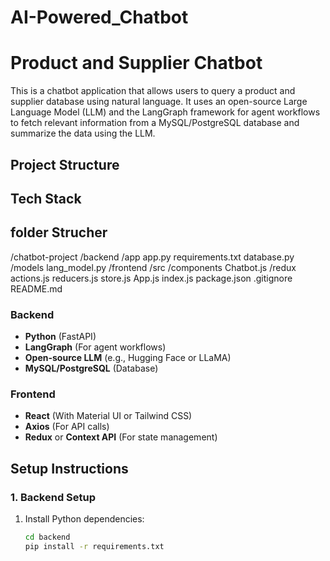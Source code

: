 # AI-Powered_Chatbot
# Product and Supplier Chatbot

This is a chatbot application that allows users to query a product and supplier database using natural language. It uses an open-source Large Language Model (LLM) and the LangGraph framework for agent workflows to fetch relevant information from a MySQL/PostgreSQL database and summarize the data using the LLM.

## Project Structure

## Tech Stack

## folder Strucher
/chatbot-project
  /backend
    /app
      app.py
      requirements.txt
      database.py
    /models
      lang_model.py
  /frontend
    /src
      /components
        Chatbot.js
      /redux
        actions.js
        reducers.js
        store.js
      App.js
      index.js
      package.json
  .gitignore
  README.md


### Backend
- **Python** (FastAPI)
- **LangGraph** (For agent workflows)
- **Open-source LLM** (e.g., Hugging Face or LLaMA)
- **MySQL/PostgreSQL** (Database)

### Frontend
- **React** (With Material UI or Tailwind CSS)
- **Axios** (For API calls)
- **Redux** or **Context API** (For state management)

## Setup Instructions

### 1. Backend Setup

1. Install Python dependencies:
   ```bash
   cd backend
   pip install -r requirements.txt


